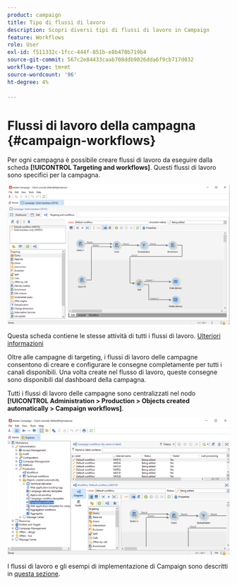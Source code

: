 ```yaml
---
product: campaign
title: Tipo di flussi di lavoro
description: Scopri diversi tipi di flussi di lavoro in Campaign
feature: Workflows
role: User
exl-id: f511332c-1fcc-444f-851b-e8b470b719b4
source-git-commit: 567c2e84433caab708ddb9026dda6f9cb717d032
workflow-type: tm+mt
source-wordcount: '96'
ht-degree: 4%

---
```


# Flussi di lavoro della campagna {#campaign-workflows}

Per ogni campagna è possibile creare flussi di lavoro da eseguire dalla scheda **[!UICONTROL Targeting and workflows]**. Questi flussi di lavoro sono specifici per la campagna.

![](assets/wf-in-op-edit-delivery-tab.png)

Questa scheda contiene le stesse attività di tutti i flussi di lavoro. [Ulteriori informazioni](#implementation-steps-)

Oltre alle campagne di targeting, i flussi di lavoro delle campagne consentono di creare e configurare le consegne completamente per tutti i canali disponibili. Una volta create nel flusso di lavoro, queste consegne sono disponibili dal dashboard della campagna.

Tutti i flussi di lavoro delle campagne sono centralizzati nel nodo **[!UICONTROL Administration > Production > Objects created automatically > Campaign workflows]**.

![](assets/campaigns_wf.png)

I flussi di lavoro e gli esempi di implementazione di Campaign sono descritti in [questa sezione](../campaigns/marketing-campaign-target.md).
